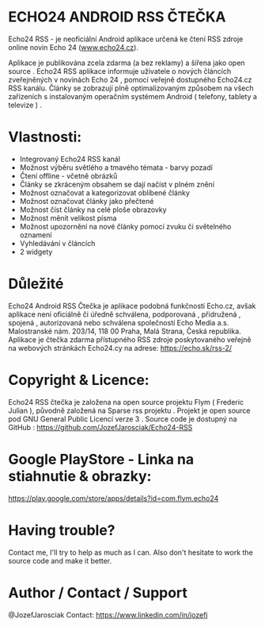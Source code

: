 # ECHO24 ANDROID RSS ČTEČKA
Echo24 RSS - je neoficiální Android aplikace určená ke čtení RSS zdroje online novin Echo 24 (www.echo24.cz).

Aplikace je publikována zcela zdarma (a bez reklamy) a šířena jako open source .
Echo24 RSS aplikace informuje uživatele o nových článcích zveřejněných v novinách Echo 24 , pomocí veřejně dostupného Echo24.cz RSS kanálu. Články se zobrazují plně optimalizovaným způsobem na všech zařízeních s instalovaným operačním systémem Android ( telefony, tablety a televize ) .

# Vlastnosti:
- Integrovaný Echo24 RSS kanál
- Možnost výběru světlého a tmavého témata - barvy pozadí
- Čtení offline - včetně obrázků
- Články se zkráceným obsahem se dají načíst v plném znění
- Možnost označovat a kategorizovat oblíbené články
- Možnost označovat články jako přečtené
- Možnost číst články na celé ploše obrazovky
- Možnost měnit velikost písma
- Možnost upozornění na nové články pomocí zvuku či světelného oznamení
- Vyhledávání v článcích
- 2 widgety


# Důležité
Echo24 Android RSS Čtečka je aplikace podobná funkčností Echo.cz, avšak aplikace není oficiálně či úředně schválena, podporovaná , přidružená , spojená , autorizovaná nebo schválena společností Echo Media a.s.
Malostranské nám. 203/14, 118 00 Praha, Malá Strana, Česká republika. Aplikace je čtečka zdarma přístupného RSS zdroje poskytovaného veřejně na webových stránkách Echo24.cy na adrese: https://echo.sk/rss-2/

# Copyright & Licence:
Echo24 RSS čtečka je založena na open source projektu Flym ( Frederic Julian ), původně založená na Sparse rss projektu .
Projekt je open source pod GNU General Public Licencí verze 3 .
Source code je dostupný na GitHub : https://github.com/JozefJarosciak/Echo24-RSS

# Google PlayStore - Linka na stiahnutie & obrazky:
https://play.google.com/store/apps/details?id=com.flym.echo24

# Having trouble? 
Contact me, I'll try to help as much as I can.
Also don't hesitate to work the source code and make it better.

# Author / Contact / Support
@JozefJarosciak
Contact: https://www.linkedin.com/in/jozefj

